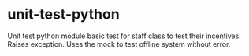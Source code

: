 # unit-test-python
Unit test python module basic test for staff class to test their incentives.
Raises exception.
Uses the mock to test offline system without error.
